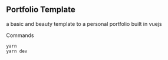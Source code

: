 ## Portfolio Template

a basic and beauty template to a personal portfolio built in vuejs

Commands
```
yarn
yarn dev
```
